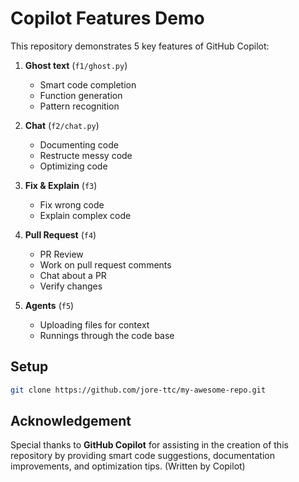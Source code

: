 # Copilot Features Demo

This repository demonstrates 5 key features of GitHub Copilot:

1. **Ghost text** (`f1/ghost.py`)
   - Smart code completion
   - Function generation
   - Pattern recognition

2. **Chat** (`f2/chat.py`)
   - Documenting code
   - Restructe messy code
   - Optimizing code

3. **Fix & Explain** (`f3`)
   - Fix wrong code
   - Explain complex code

4. **Pull Request** (`f4`)
   - PR Review
   - Work on pull request comments
   - Chat about a PR
   - Verify changes

5. **Agents** (`f5`)
   - Uploading files for context
   - Runnings through the code base

## Setup

```bash
git clone https://github.com/jore-ttc/my-awesome-repo.git
```

## Acknowledgement
Special thanks to **GitHub Copilot** for assisting in the creation of this repository by providing smart code suggestions, documentation improvements, and optimization tips. (Written by Copilot)